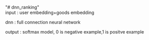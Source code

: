 "# dnn_ranking"  
input : user embedding+goods embedding

dnn : full connection neural network

output : softmax model, 0 is negative example,1 is positve example
